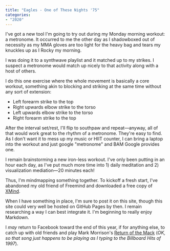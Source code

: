 ```yaml
---
title: "Eagles - One of These Nights '75"
categories:
- "2020"
---
```


I've got a new tool I'm going to try out during my Monday morning workout: a metronome.  It occurred to me the other day as I shadowboxed out of necessity as my MMA gloves are too light for the heavy bag and tears my knuckles up as I Rocky my morning.

I was doing it to a synthwave playlist and it matched up to my strikes.  I suspect a metronome would match up nicely to that activity along with a host of others.  

I do this one exercise where the whole movement is basically a core workout, something akin to blocking and striking at the same time without any sort of extension:

* Left forearm strike to the top 
* Right upwards elbow strike to the torso
* Left upwards elbow strike to the torso
* Right forearm strike to the top

After the interval set/rest, I'll flip to southpaw and repeat—anyway, all of that would work great to the rhythm of a metronome. They're easy to find.  As I don't want it to mess up my music or HIIT counter, I can bring a laptop into the workout and just google "metronome" and BAM Google provides one.

I remain brainstorming a new iron-less workout.  I've only been putting in an hour each day, as I've put much more time into 1) daily meditation and 2) visualization mediation—20 minutes each!

Thus, I'm mindmapping something together.  To kickoff a fresh start, I've abandoned my old friend of Freemind and downloaded a free copy of [XMind](https://www.xmind.net/).

When I have something in place, I'm sure to post it on this site, though this site could very well be hosted on GitHub Pages by then.  I remain researching a way I can best integrate it.  I'm beginning to really enjoy Markdown.  

I *may* return to Facebook toward the end of this year, if for anything else, to catch up with old friends and play Mark Morrison's [Return of the Mack](https://open.spotify.com/track/3jDdpx9PMlfMBS5tOBHFm9?si=vUV7dAlyTmybIoqpE6mFAA) (*OK, so that song just happens to be playing as I typing to the Billboard Hits of 1997*).
